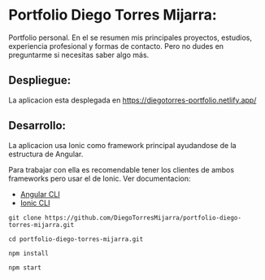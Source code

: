 # Portfolio Diego Torres Mijarra:

Portfolio personal. En el se resumen mis principales proyectos, estudios, experiencia profesional y formas de contacto.
Pero no dudes en preguntarme si necesitas saber algo más.

## Despliegue:

La aplicacion esta desplegada en https://diegotorres-portfolio.netlify.app/

## Desarrollo:

La aplicacion usa Ionic como framework principal ayudandose de la estructura de Angular.

Para trabajar con ella es recomendable tener los clientes de ambos frameworks pero usar el de Ionic. Ver documentacion:

- [Angular CLI](https://angular.io/cli)
- [Ionic CLI](https://ionicframework.com/docs/cli)

```
git clone https://github.com/DiegoTorresMijarra/portfolio-diego-torres-mijarra.git

cd portfolio-diego-torres-mijarra.git

npm install

npm start
```
